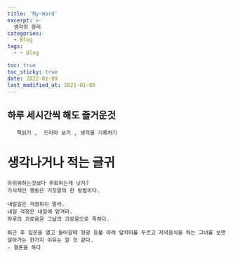 ```yaml
---
title: 'My-Word'
excerpt: >-
  생각의 정리
categories:
  - Blog
tags:
  - - Blog

toc: true
toc_sticky: true
date: 2022-01-09
last_modified_at: 2021-01-09
---
```

## 하루 세시간씩 해도 즐거운것
```
   책읽기 ,  드라마 보기 , 생각을 기록하기
```


# 생각나거나 적는 글귀
 
```
아쉬워하는것보다 후회하는게 낫지?  
가식적인 행동은 거짓말의 한 방법이다.
```

```
내일일은 걱정하지 말라.  
내일 걱정은 내일에 맡겨라.  
하루의 괴로움은 그날의 괴로움으로 족하다.  
```

```
퇴근 후 집문을 열고 들어갈때 형광 등불 아래 앞치마를 두르고 저녁음식을 하는 그녀를 보면 살아가는 한가지 이유는 알 것 같다. 
- 결혼을 하다
```








    

